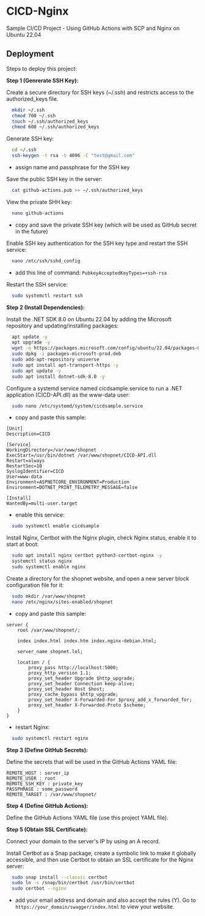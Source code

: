 
# CICD-Nginx

Sample CI/CD Project - Using GitHub Actions with SCP and Nginx on Ubuntu 22.04

## Deployment

Steps to deploy this project:

**Step 1 (Genrerate SSH Key):**

Create a secure directory for SSH keys (~/.ssh) and restricts access to the authorized_keys file.
```bash
  mkdir ~/.ssh
  chmod 700 ~/.ssh
  touch ~/.ssh/authorized_keys
  chmod 600 ~/.ssh/authorized_keys
```

Generate SSH key:
```bash
  cd ~/.ssh
  ssh-keygen -t rsa -b 4096 -C "test@gmail.com"
```
- assign name and passphrase for the SSH key

Save the public SSH key in the server:
```bash
  cat github-actions.pub >> ~/.ssh/authorized_keys
```

View the private SHH key:
```bash
  nano github-actions
```
- copy and save the private SSH key (which will be used as GitHub secret in the future)

Enable SSH key authentication for the SSH key type and restart the SSH service:
```bash
  nano /etc/ssh/sshd_config
```
- add this line of command: `PubkeyAcceptedKeyTypes=+ssh-rsa`

Restart the SSH service:
```bash
  sudo systemctl restart ssh
```

**Step 2 (Install Dependencies):**

Install the .NET SDK 8.0 on Ubuntu 22.04 by adding the Microsoft repository and updating/installing packages:
```bash
  apt update -y
  apt upgrade -y
  wget -q https://packages.microsoft.com/config/ubuntu/22.04/packages-microsoft-prod.deb
  sudo dpkg -i packages-microsoft-prod.deb
  sudo add-apt-repository universe
  sudo apt install apt-transport-https -y
  sudo apt update -y
  sudo apt install dotnet-sdk-8.0 -y
```
Configure a systemd service named cicdsample.service to run a .NET application (CICD-API.dll) as the www-data user:
```bash
  sudo nano /etc/systemd/system/cicdsample.service
```
- copy and paste this sample:
```
[Unit]
Description=CICD

[Service]
WorkingDirectory=/var/www/shopnet
ExecStart=/usr/bin/dotnet /var/www/shopnet/CICD-API.dll
Restart=always
RestartSec=10
SyslogIdentifier=CICD
User=www-data
Environment=ASPNETCORE_ENVIRONMENT=Production
Environment=DOTNET_PRINT_TELEMETRY_MESSAGE=false

[Install]
WantedBy=multi-user.target
```
- enable this service:
```bash
  sudo systemctl enable cicdsample
```

Install Nginx, Certbot with the Nginx plugin, check Nginx status, enable it to start at boot:
```bash
  sudo apt install nginx certbot python3-certbot-nginx -y
  systemctl status nginx
  sudo systemctl enable nginx 
```

Create a directory for the shopnet website, and open a new server block configuration file for it:
```bash
  sudo mkdir /var/www/shopnet
  nano /etc/nginx/sites-enabled/shopnet
```
- copy and paste this sample:
```
server {
    root /var/www/shopnet/;

    index index.html index.htm index.nginx-debian.html;

    server_name shopnet.lol;

    location / {
        proxy_pass http://localhost:5000;
        proxy_http_version 1.1;
        proxy_set_header Upgrade $http_upgrade;
        proxy_set_header Connection keep-alive;
        proxy_set_header Host $host;
        proxy_cache_bypass $http_upgrade;
        proxy_set_header X-Forwarded-For $proxy_add_x_forwarded_for;
        proxy_set_header X-Forwarded-Proto $scheme;
    }
}
```
- restart Nginx:
```bash
  sudo systemctl restart nginx
```

**Step 3 (Define GitHub Secrets):**

Define the secrets that will be used in the GitHub Actions YAML file:

```
REMOTE_HOST : server_ip
REMOTE_USER : root
REMOTE_SSH_KEY : private_key
PASSPHRASE : some_password
REMOTE_TARGET : /var/www/shopnet/
```

**Step 4 (Define GitHub Actions):**

Define the GitHub Actions YAML file (use this project YAML file).

**Step 5 (Obtain SSL Certificate):**

Connect your domain to the server's IP by using an A record.

Install Certbot as a Snap package, create a symbolic link to make it globally accessible, and then use Certbot to obtain an SSL certificate for the Nginx server:
```bash
  sudo snap install --classic certbot
  sudo ln -s /snap/bin/certbot /usr/bin/certbot
  sudo certbot --nginx
```
- add your email address and domain and also accept the rules (Y).
Go to `https://your_domain/swagger/index.html` to view your website.

